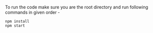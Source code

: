 To run the code make sure you are the root directory and run following commands in given order -

````
npm install 
npm start

